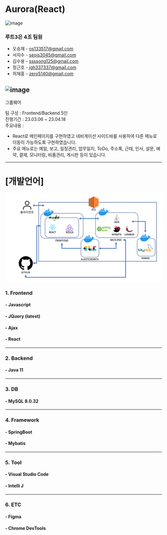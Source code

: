 # Aurora(React)
![image](https://user-images.githubusercontent.com/115364621/235844960-11851733-f3d7-433a-be69-74aee6edc92c.png)

### 루트3은 4조 팀원
* 오승재 - os133517@gmail.com
* 서지수 - seojs3045@gmail.com
* 김수용 - ssssong125@gmail.com 
* 정근호 -  jgh337337@gmail.com
* 허재홍 - zero5140@gmail.com

![image](https://user-images.githubusercontent.com/115364621/235852777-0f19638a-64bb-4a3c-bb5e-3da06b24de76.png)
------------

그룹웨어 

팀 구성 : Frontend/Backend 5인  
진행기간 : 23.03.06 ~ 23.04.18  
주요내용 :
- React로 메인페이지를 구현하였고 네비게이션 사이드바를 사용하여 다른 메뉴로 이동이 가능하도록 구현하였습니다.
- 주요 메뉴로는 메일, 보고, 일정관리, 업무일지, ToDo, 주소록, 근태, 인사, 설문, 예약, 결재, 모니터링, 비품관리, 게시판 등이 있습니다. 

------------

# [개발언어]
![이미지](./stack.png)
### 1. Frontend
#### - Javascript
#### - JQuery (latest)
#### - Ajax
#### - React 
------------  
### 2. Backend
#### - Java 11
------------  
### 3. DB
#### - MySQL 8.0.32 
------------  
### 4. Framework
#### - SpringBoot
#### - Mybatis
------------  
### 5. Tool
#### - Visual Studio Code
#### - Intelli J
------------  
### 6. ETC
#### - Figma
#### - Chrome DevTools
